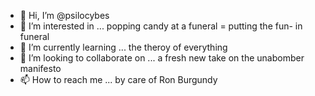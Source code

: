 - 👋 Hi, I’m @psilocybes
- 👀 I’m interested in ... popping candy at a funeral = putting the fun- in funeral 
- 🌱 I’m currently learning ... the theroy of everything 
- 💞️ I’m looking to collaborate on ... a fresh new take on the unabomber manifesto
- 📫 How to reach me ... by care of Ron Burgundy

<!---
psilocybes/psilocybes is a ✨ special ✨ repository because its `README.md` (this file) appears on your GitHub profile.
You can click the Preview link to take a look at your changes.
--->

